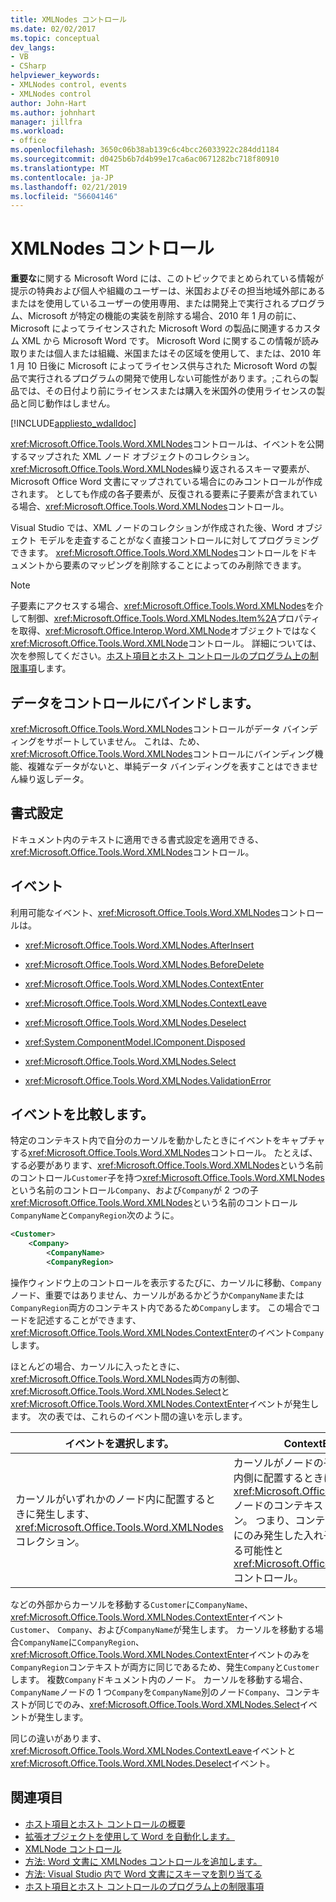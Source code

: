 ```yaml
---
title: XMLNodes コントロール
ms.date: 02/02/2017
ms.topic: conceptual
dev_langs:
- VB
- CSharp
helpviewer_keywords:
- XMLNodes control, events
- XMLNodes control
author: John-Hart
ms.author: johnhart
manager: jillfra
ms.workload:
- office
ms.openlocfilehash: 3650c06b38ab139c6c4bcc26033922c284dd1184
ms.sourcegitcommit: d0425b6b7d4b99e17ca6ac0671282bc718f80910
ms.translationtype: MT
ms.contentlocale: ja-JP
ms.lasthandoff: 02/21/2019
ms.locfileid: "56604146"
---
```

# <a name="xmlnodes-control"></a>XMLNodes コントロール
  **重要な**に関する Microsoft Word には、このトピックでまとめられている情報が提示の特典および個人や組織のユーザーは、米国およびその担当地域外部にあるまたはを使用しているユーザーの使用専用、または開発上で実行されるプログラム、Microsoft が特定の機能の実装を削除する場合、2010 年 1 月の前に、Microsoft によってライセンスされた Microsoft Word の製品に関連するカスタム XML から Microsoft Word です。 Microsoft Word に関するこの情報が読み取りまたは個人または組織、米国またはその区域を使用して、または、2010 年 1 月 10 日後に Microsoft によってライセンス供与された Microsoft Word の製品で実行されるプログラムの開発で使用しない可能性があります。;これらの製品では、その日付より前にライセンスまたは購入を米国外の使用ライセンスの製品と同じ動作はしません。

 [!INCLUDE[appliesto_wdalldoc](../vsto/includes/appliesto-wdalldoc-md.md)]

 <xref:Microsoft.Office.Tools.Word.XMLNodes>コントロールは、イベントを公開するマップされた XML ノード オブジェクトのコレクション。 <xref:Microsoft.Office.Tools.Word.XMLNodes>繰り返されるスキーマ要素が、Microsoft Office Word 文書にマップされている場合にのみコントロールが作成されます。 としても作成の各子要素が、反復される要素に子要素が含まれている場合、<xref:Microsoft.Office.Tools.Word.XMLNodes>コントロール。

 Visual Studio では、XML ノードのコレクションが作成された後、Word オブジェクト モデルを走査することがなく直接コントロールに対してプログラミングできます。 <xref:Microsoft.Office.Tools.Word.XMLNodes>コントロールをドキュメントから要素のマッピングを削除することによってのみ削除できます。

> [!NOTE]
>  子要素にアクセスする場合、<xref:Microsoft.Office.Tools.Word.XMLNodes>を介して制御、<xref:Microsoft.Office.Tools.Word.XMLNodes.Item%2A>プロパティを取得、<xref:Microsoft.Office.Interop.Word.XMLNode>オブジェクトではなく<xref:Microsoft.Office.Tools.Word.XMLNode>コントロール。 詳細については、次を参照してください。[ホスト項目とホスト コントロールのプログラム上の制限事項](../vsto/programmatic-limitations-of-host-items-and-host-controls.md)します。

## <a name="bind-data-to-the-control"></a>データをコントロールにバインドします。
 <xref:Microsoft.Office.Tools.Word.XMLNodes>コントロールがデータ バインディングをサポートしていません。 これは、ため、<xref:Microsoft.Office.Tools.Word.XMLNodes>コントロールにバインディング機能、複雑なデータがないと、単純データ バインディングを表すことはできません繰り返しデータ。

## <a name="formatting"></a>書式設定
 ドキュメント内のテキストに適用できる書式設定を適用できる、<xref:Microsoft.Office.Tools.Word.XMLNodes>コントロール。

## <a name="events"></a>イベント
 利用可能なイベント、<xref:Microsoft.Office.Tools.Word.XMLNodes>コントロールは。

-   <xref:Microsoft.Office.Tools.Word.XMLNodes.AfterInsert>

-   <xref:Microsoft.Office.Tools.Word.XMLNodes.BeforeDelete>

-   <xref:Microsoft.Office.Tools.Word.XMLNodes.ContextEnter>

-   <xref:Microsoft.Office.Tools.Word.XMLNodes.ContextLeave>

-   <xref:Microsoft.Office.Tools.Word.XMLNodes.Deselect>

-   <xref:System.ComponentModel.IComponent.Disposed>

-   <xref:Microsoft.Office.Tools.Word.XMLNodes.Select>

-   <xref:Microsoft.Office.Tools.Word.XMLNodes.ValidationError>

## <a name="compare-events"></a>イベントを比較します。
 特定のコンテキスト内で自分のカーソルを動かしたときにイベントをキャプチャする<xref:Microsoft.Office.Tools.Word.XMLNodes>コントロール。 たとえば、する必要があります、<xref:Microsoft.Office.Tools.Word.XMLNodes>という名前のコントロール`Customer`子を持つ<xref:Microsoft.Office.Tools.Word.XMLNodes>という名前のコントロール`Company`、および`Company`が 2 つの子<xref:Microsoft.Office.Tools.Word.XMLNodes>という名前のコントロール`CompanyName`と`CompanyRegion`次のように。

```xml
<Customer>
    <Company>
        <CompanyName>
        <CompanyRegion>
```

 操作ウィンドウ上のコントロールを表示するたびに、カーソルに移動、`Company`ノード、重要ではありません、カーソルがあるかどうか`CompanyName`または`CompanyRegion`両方のコンテキスト内であるため`Company`します。 この場合でコードを記述することができます、<xref:Microsoft.Office.Tools.Word.XMLNodes.ContextEnter>のイベント`Company`します。

 ほとんどの場合、カーソルに入ったときに、<xref:Microsoft.Office.Tools.Word.XMLNodes>両方の制御、<xref:Microsoft.Office.Tools.Word.XMLNodes.Select>と<xref:Microsoft.Office.Tools.Word.XMLNodes.ContextEnter>イベントが発生します。 次の表では、これらのイベント間の違いを示します。

|イベントを選択します。|ContextEnter イベント|
|------------------|------------------------|
|カーソルがいずれかのノード内に配置するときに発生します、<xref:Microsoft.Office.Tools.Word.XMLNodes>コレクション。|カーソルがノードの子孫ノードのいずれかの内側に配置するときに発生します、<xref:Microsoft.Office.Tools.Word.XMLNodes>ノードのコンテキスト外からのコレクション。 つまり、コンテキストが変更されたときにのみ発生した入れ子になった複数の発生する可能性と<xref:Microsoft.Office.Tools.Word.XMLNodes>コントロール。|

 などの外部からカーソルを移動する`Customer`に`CompanyName`、<xref:Microsoft.Office.Tools.Word.XMLNodes.ContextEnter>イベント`Customer`、 `Company`、および`CompanyName`が発生します。 カーソルを移動する場合`CompanyName`に`CompanyRegion`、<xref:Microsoft.Office.Tools.Word.XMLNodes.ContextEnter>イベントのみを`CompanyRegion`コンテキストが両方に同じであるため、発生`Company`と`Customer`します。 複数`Company`ドキュメント内のノード。 カーソルを移動する場合、`CompanyName`ノードの 1 つ`Company`を`CompanyName`別のノード`Company`、コンテキストが同じでのみ、<xref:Microsoft.Office.Tools.Word.XMLNodes.Select>イベントが発生します。

 同じの違いがあります、<xref:Microsoft.Office.Tools.Word.XMLNodes.ContextLeave>イベントと<xref:Microsoft.Office.Tools.Word.XMLNodes.Deselect>イベント。

## <a name="see-also"></a>関連項目
- [ホスト項目とホスト コントロールの概要](../vsto/host-items-and-host-controls-overview.md)
- [拡張オブジェクトを使用して Word を自動化します。](../vsto/automating-word-by-using-extended-objects.md)
- [XMLNode コントロール](../vsto/xmlnode-control.md)
- [方法: Word 文書に XMLNodes コントロールを追加します。](../vsto/how-to-add-xmlnodes-controls-to-word-documents.md)
- [方法: Visual Studio 内で Word 文書にスキーマを割り当てる](../vsto/how-to-map-schemas-to-word-documents-inside-visual-studio.md)
- [ホスト項目とホスト コントロールのプログラム上の制限事項](../vsto/programmatic-limitations-of-host-items-and-host-controls.md)
